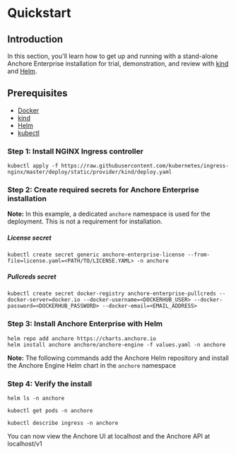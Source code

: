 # Quickstart

## Introduction

In this section, you'll learn how to get up and running with a stand-alone Anchore Enterprise installation for trial, demonstration, and review with [kind](https://kind.sigs.k8s.io/) and [Helm](https://helm.sh/). 

## Prerequisites

- [Docker](https://docs.docker.com/engine/install/)
- [kind](https://kind.sigs.k8s.io/docs/user/quick-start/#installation)
- [Helm](https://helm.sh/docs/intro/install/)
- [kubectl](https://kubernetes.io/docs/tasks/tools/install-kubectl/)

### Step 1: Install NGINX Ingress controller

`kubectl apply -f https://raw.githubusercontent.com/kubernetes/ingress-nginx/master/deploy/static/provider/kind/deploy.yaml`

### Step 2: Create required secrets for Anchore Enterprise installation

**Note:** In this example, a dedicated `anchore` namespace is used for the deployment. This is not a requirement for installation.

##### License secret

`kubectl create secret generic anchore-enterprise-license --from-file=license.yaml=<PATH/TO/LICENSE.YAML> -n anchore`

##### Pullcreds secret

`kubectl create secret docker-registry anchore-enterprise-pullcreds --docker-server=docker.io --docker-username=<DOCKERHUB_USER> --docker-password=<DOCKERHUB_PASSWORD> --docker-email=<EMAIL_ADDRESS>`

### Step 3: Install Anchore Enterprise with Helm

```
helm repo add anchore https://charts.anchore.io
helm install anchore anchore/anchore-engine -f values.yaml -n anchore
```

**Note:** The following commands add the Anchore Helm repository and install the Anchore Engine Helm chart in the `anchore` namespace

### Step 4: Verify the install

`helm ls -n anchore`

`kubectl get pods -n anchore`

`kubectl describe ingress -n anchore`

You can now view the Anchore UI at localhost and the Anchore API at localhost/v1
